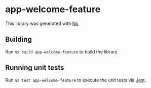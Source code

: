 # app-welcome-feature

This library was generated with [Nx](https://nx.dev).

## Building

Run `nx build app-welcome-feature` to build the library.

## Running unit tests

Run `nx test app-welcome-feature` to execute the unit tests via [Jest](https://jestjs.io).
